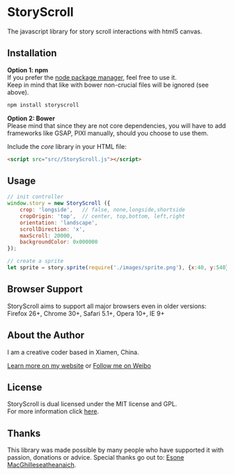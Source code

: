 # StoryScroll
The javascript library for story scroll interactions with html5 canvas.

## Installation

__Option 1: npm__  
If you prefer the [node package manager](https://www.npmjs.com/package/storyscroll), feel free to use it.  
Keep in mind that like with bower non-crucial files will be ignored (see above).

```bash
npm install storyscroll
```

__Option 2: Bower__   
Please mind that since they are not core dependencies, you will have to add frameworks like GSAP, PIXI manually, should you choose to use them.

Include the *core* library in your HTML file:
```html
<script src="src//StoryScroll.js"></script>
```

## Usage

```javascript
// init controller
window.story = new StoryScroll ({
	crop: 'longside',	// false, none,longside,shortside
	cropOrigin: 'top',	// center, top,bottom, left,right
	orientation: 'landscape',
	scrollDirection: 'x',
	maxScroll: 20000,
	backgroundColor: 0x000000
});

// create a sprite
let sprite = story.sprite(require('./images/sprite.png'), {x:40, y:540}).act({x: 0,y:400}, 0.8);
```

## Browser Support

StoryScroll aims to support all major browsers even in older versions:  
Firefox 26+, Chrome 30+, Safari 5.1+, Opera 10+, IE 9+

## About the Author

I am a creative coder based in Xiamen, China.

[Learn more on my website](http://ieexx.com) or [Follow me on Weibo](http://weibo.com/1225xlh)

## License

StoryScroll is dual licensed under the MIT license and GPL.  
For more information click [here](https://github.com/xxlh/StoryScroll/blob/master/LICENSE.md).

## Thanks

This library was made possible by many people who have supported it with passion, donations or advice. Special thanks go out to: [Esone MacGhilleseatheanaich](https://github.com/ee01).
